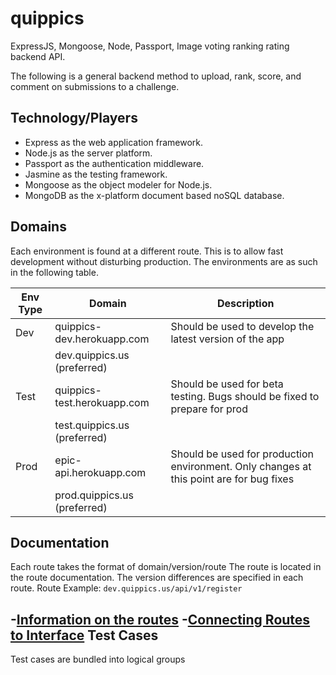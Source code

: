 quippics
========

ExpressJS, Mongoose, Node, Passport, Image voting ranking rating backend API.

The following is a general backend method to upload, rank, score, and comment
on submissions to a challenge.

Technology/Players
----------------------
- Express as the web application framework.
- Node.js as the server platform.
- Passport as the authentication middleware.
- Jasmine as the testing framework.
- Mongoose as the object modeler for Node.js.
- MongoDB as the x-platform document based noSQL database.

Domains
----------------------
Each environment is found at a different route. This is to allow fast development
without disturbing production. The environments are as such in the following table.

| Env Type | Domain | Description                |
-----------|--------|-----------------------------
|Dev    | quippics-dev.herokuapp.com  | Should be used to develop the latest version of the app|
|       | dev.quippics.us (preferred) |       |
|Test   | quippics-test.herokuapp.com | Should be used for beta testing. Bugs should be fixed to prepare for prod|
|       | test.quippics.us (preferred)|       |
|Prod   | epic-api.herokuapp.com      | Should be used for production environment. Only changes at this point are for bug fixes|
|       | prod.quippics.us (preferred)|       |


Documentation
----------------------
Each route takes the format of domain/version/route
The route is located in the route documentation.
The version differences are specified in each route.
Route Example: `dev.quippics.us/api/v1/register`

-[Information on the routes](./docs/RouteInfo.md)
-[Connecting Routes to Interface](./docs/InterfaceRouteInfo.pdf)
Test Cases
----------------------
Test cases are bundled into logical groups
